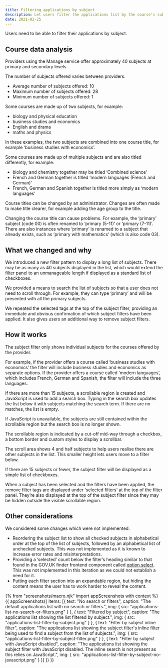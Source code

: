 ```yaml
---
title: Filtering applications by subject
description: Let users filter the applications list by the course’s subject
date: 2021-02-25
---
```


Users need to be able to filter their applications by subject.

## Course data analysis

Providers using the Manage service offer approximately 40 subjects at primary and secondary levels.

The number of subjects offered varies between providers.

- Average number of subjects offered: 10
- Maximum number of subjects offered: 28
- Minimum number of subjects offered: 1

Some courses are made up of two subjects, for example:

- biology and physical education
- business studies and economics
- English and drama
- maths and physics

In these examples, the two subjects are combined into one course title, for example ‘business studies with economics’.

Some courses are made up of multiple subjects and are also titled differently, for example:

- biology and chemistry together may be titled ‘Combined science’
- French and German together is titled ‘modern languages (French and German)’
- French, German and Spanish together is titled more simply as ‘modern languages’

Course titles can be changed by an administrator. Changes are often made to make title clearer, for example adding the age group to the title.

Changing the course title can cause problems. For example, the ‘primary’ subject (code 00) is often renamed to ‘primary (5-11)’ or ‘primary (7-11)’. There are also instances where ‘primary’ is renamed to a subject that already exists, such as ‘primary with mathematics’ (which is also code 03).

## What we changed and why

We introduced a new filter pattern to display a long list of subjects. There may be as many as 40 subjects displayed in the list, which would extend the filter panel to an unmanageable length if displayed as a standard list of checkboxes.

We provided a means to search the list of subjects so that a user does not need to scroll through. For example, they can type ‘primary’ and will be presented with all the primary subjects.

We repeated the selected tags at the top of the subject filter, providing an immediate and obvious confirmation of which subject filters have been applied. It also gives users an additional way to remove subject filters.

## How it works

The subject filter only shows individual subjects for the courses offered by the provider.

For example, if the provider offers a course called ‘business studies with economics’ the filter will include business studies and economics as separate options. If the provider offers a course called ‘modern languages’, which includes French, German and Spanish, the filter will include the three languages.

If there are more than 15 subjects, a scrollable region is created and JavaScript is used to add a search box. Typing in the search box updates the list below it with subjects matching the search term. If there are no matches, the list is empty.

If JavaScript is unavailable, the subjects are still contained within the scrollable region but the search box is no longer shown.

The scrollable region is indicated by a cut-off mid-way through a checkbox, a bottom border and custom styles to display a scrollbar.

The scroll area shows 4 and half subjects to help users realise there are other subjects in the list. This smaller height lets users move to a filter below.

If there are 15 subjects or fewer, the subject filter will be displayed as a simple list of checkboxes.

When a subject has been selected and the filters have been applied, the remove filter tags are displayed under ‘selected filters’ at the top of the filter panel. They’re also displayed at the top of the subject filter since they may be hidden outside the visible scrollable region.

## Other considerations

We considered some changes which were not implemented.

- Reordering the subject list to show all checked subjects in alphabetical order at the top of the list of subjects, followed by an alphabetical list of unchecked subjects. This was not implemented as it is known to increase error rates and misinterpretations.
- Providing a ‘selected’ count below the filter’s heading similar to that found in the GOV.UK finder frontend component called [option select](https://finder-frontend.herokuapp.com/component-guide/option-select). This was not implemented in this iteration as we could not establish a need for it.
- Putting each filter section into an expandable region, but hiding the content means the user has to work harder to reveal the content.

{% from "screenshots/macro.njk" import appScreenshots with context %}
{{ appScreenshots({
  items: [{
    text: "No search or filters",
    caption: "The default applications list with no search or filters.",
    img: {
      src: "applications-list-no-search-or-filters.png"
    }
  }, {
    text: "Filtered by subject",
    caption: "The applications list showing the list filtered by subject.",
    img: {
      src: "applications-list-filter-by-subject.png"
    }
  }, {
    text: "Filter by subject inline filter",
    caption: "The applications list showing the subject filter's inline filter being used to find a subject from the list of subjects.",
    img: {
      src: "applications-list-filter-by-subject-filter.png"
    }
  }, {
    text: "Filter by subject with JavaScript disabled",
    caption: "The applications list showing the subject filter with JavaScript disabled. The inline search is not present as this relies on JavaScript.",
    img: {
      src: "applications-list-filter-by-subject-no-javascript.png"
    }
  }]
}) }}
